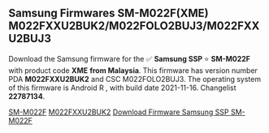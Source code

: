 <h2>Samsung Firmwares SM-M022F(XME) M022FXXU2BUK2/M022FOLO2BUJ3/M022FXXU2BUJ3</h2>
Download the Samsung firmware for the ✅ <strong>Samsung SSP </strong> ⭐ <strong>SM-M022F</strong> with product code <strong>XME</strong> <strong> from Malaysia</strong>. This firmware has version number PDA <strong>M022FXXU2BUK2</strong> and CSC M022FOLO2BUJ3. The operating system of this firmware is Android R , with build date 2021-11-16. Changelist <strong>22787134</strong>.


[SM-M022F](https://samfirm.shop/samsung/model/SM-M022F)
[M022FXXU2BUK2](https://samfirm.shop/samsung/pda/M022FXXU2BUK2)
[Download Firmware Samsung SSP SM-M022F](https://samfirm.shop/samsung/firmware/474659)
